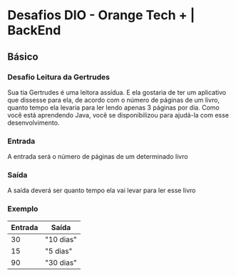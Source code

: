 # Desafios DIO - Orange Tech + | BackEnd

## Básico

### Desafio Leitura da Gertrudes

Sua tia Gertrudes é uma leitora assídua. E ela gostaria de ter um aplicativo que dissesse para ela, de acordo com o número de páginas de um livro, quanto tempo ela levaria para ler lendo apenas 3 páginas por dia. Como você está aprendendo Java, você se disponibilizou para ajudá-la com esse desenvolvimento.

### Entrada

A entrada será o número de páginas de um determinado livro

### Saída

A saída deverá ser quanto tempo ela vai levar para ler esse livro

### Exemplo

| Entrada | Saída     |
| ------- | --------- |
| 30      | "10 dias" |
| 15      | "5 dias"  |
| 90      | "30 dias" |
